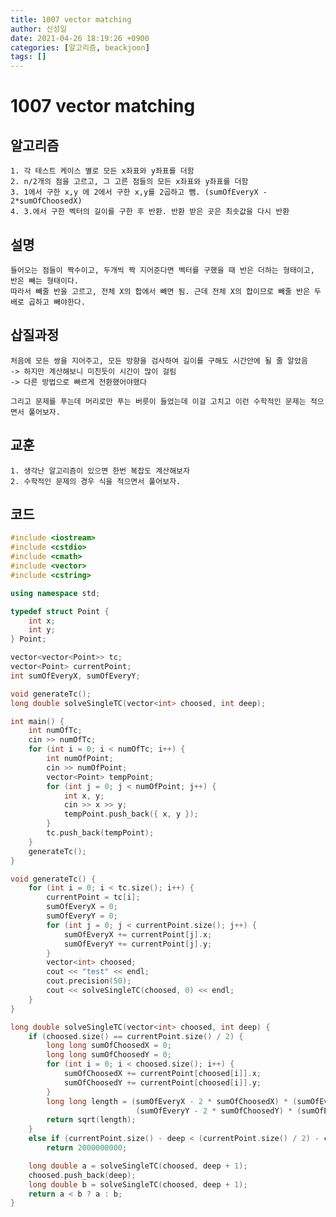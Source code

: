 ```yaml
---
title: 1007 vector matching
author: 신성일
date: 2021-04-26 18:19:26 +0900
categories: [알고리즘, beackjoon]
tags: []
---
```


# 1007 vector matching

## 알고리즘

    1. 각 테스트 케이스 별로 모든 x좌표와 y좌표를 더함
    2. n/2개의 점을 고르고, 그 고른 점들의 모든 x좌표와 y좌표를 더함
    3. 1에서 구한 x,y 에 2에서 구한 x,y를 2곱하고 뺌. (sumOfEveryX - 2*sumOfChoosedX)
    4. 3.에서 구한 벡터의 길이를 구한 후 반환. 반환 받은 곳은 최솟값을 다시 반환

## 설명

    들어오는 점들이 짝수이고, 두개씩 짝 지어준다면 벡터를 구했을 때 반은 더하는 형태이고, 반은 빼는 형태이다.
    따라서 빼줄 반을 고르고, 전체 X의 합에서 빼면 됨. 근데 전체 X의 합이므로 빼줄 반은 두배로 곱하고 빼야한다.

## 삽질과정

    처음에 모든 쌍을 지어주고, 모든 방향을 검사하여 길이를 구해도 시간안에 될 줄 알았음
    -> 하지만 계산해보니 미친듯이 시간이 많이 걸림
    -> 다른 방법으로 빠르게 전환했어야했다

    그리고 문제를 푸는데 머리로만 푸는 버릇이 들었는데 이걸 고치고 이런 수학적인 문제는 적으면서 풀어보자.

## 교훈

    1. 생각난 알고리즘이 있으면 한번 복잡도 계산해보자
    2. 수학적인 문제의 경우 식을 적으면서 풀어보자.

## 코드

```cpp
#include <iostream>
#include <cstdio>
#include <cmath>
#include <vector>
#include <cstring>

using namespace std;

typedef struct Point {
	int x;
	int y;
} Point;

vector<vector<Point>> tc;
vector<Point> currentPoint;
int sumOfEveryX, sumOfEveryY;

void generateTc();
long double solveSingleTC(vector<int> choosed, int deep);

int main() {
	int numOfTc;
	cin >> numOfTc;
	for (int i = 0; i < numOfTc; i++) {
		int numOfPoint;
		cin >> numOfPoint;
		vector<Point> tempPoint;
		for (int j = 0; j < numOfPoint; j++) {
			int x, y;
			cin >> x >> y;
			tempPoint.push_back({ x, y });
		}
		tc.push_back(tempPoint);
	}
	generateTc();
}

void generateTc() {
	for (int i = 0; i < tc.size(); i++) {
		currentPoint = tc[i];
		sumOfEveryX = 0;
		sumOfEveryY = 0;
		for (int j = 0; j < currentPoint.size(); j++) {
			sumOfEveryX += currentPoint[j].x;
			sumOfEveryY += currentPoint[j].y;
		}
		vector<int> choosed;
		cout << "test" << endl;
		cout.precision(50);
		cout << solveSingleTC(choosed, 0) << endl;
	}
}

long double solveSingleTC(vector<int> choosed, int deep) {
	if (choosed.size() == currentPoint.size() / 2) {
		long long sumOfChoosedX = 0;
		long long sumOfChoosedY = 0;
		for (int i = 0; i < choosed.size(); i++) {
			sumOfChoosedX += currentPoint[choosed[i]].x;
			sumOfChoosedY += currentPoint[choosed[i]].y;
		}
		long long length = (sumOfEveryX - 2 * sumOfChoosedX) * (sumOfEveryX - 2 * sumOfChoosedX) +
							(sumOfEveryY - 2 * sumOfChoosedY) * (sumOfEveryY - 2 * sumOfChoosedY);
		return sqrt(length);
	}
	else if (currentPoint.size() - deep < (currentPoint.size() / 2) - choosed.size())
		return 2000000000;

	long double a = solveSingleTC(choosed, deep + 1);
	choosed.push_back(deep);
	long double b = solveSingleTC(choosed, deep + 1);
	return a < b ? a : b;
}
```
